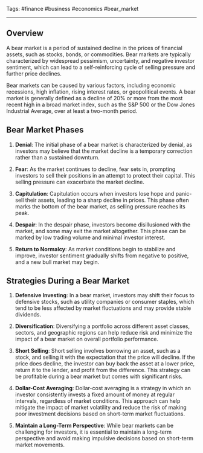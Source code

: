 Tags: #finance #business #economics #bear_market

---

## Overview

A bear market is a period of sustained decline in the prices of financial assets, such as stocks, bonds, or commodities. Bear markets are typically characterized by widespread pessimism, uncertainty, and negative investor sentiment, which can lead to a self-reinforcing cycle of selling pressure and further price declines.

Bear markets can be caused by various factors, including economic recessions, high inflation, rising interest rates, or geopolitical events. A bear market is generally defined as a decline of 20% or more from the most recent high in a broad market index, such as the S&P 500 or the Dow Jones Industrial Average, over at least a two-month period.

## Bear Market Phases

1.  **Denial**: The initial phase of a bear market is characterized by denial, as investors may believe that the market decline is a temporary correction rather than a sustained downturn.
    
2.  **Fear**: As the market continues to decline, fear sets in, prompting investors to sell their positions in an attempt to protect their capital. This selling pressure can exacerbate the market decline.
    
3.  **Capitulation**: Capitulation occurs when investors lose hope and panic-sell their assets, leading to a sharp decline in prices. This phase often marks the bottom of the bear market, as selling pressure reaches its peak.
    
4.  **Despair**: In the despair phase, investors become disillusioned with the market, and some may exit the market altogether. This phase can be marked by low trading volume and minimal investor interest.
    
5.  **Return to Normalcy**: As market conditions begin to stabilize and improve, investor sentiment gradually shifts from negative to positive, and a new bull market may begin.
    

## Strategies During a Bear Market

1.  **Defensive Investing**: In a bear market, investors may shift their focus to defensive stocks, such as utility companies or consumer staples, which tend to be less affected by market fluctuations and may provide stable dividends.
    
2.  **Diversification**: Diversifying a portfolio across different asset classes, sectors, and geographic regions can help reduce risk and minimize the impact of a bear market on overall portfolio performance.
    
3.  **Short Selling**: Short selling involves borrowing an asset, such as a stock, and selling it with the expectation that the price will decline. If the price does decline, the investor can buy back the asset at a lower price, return it to the lender, and profit from the difference. This strategy can be profitable during a bear market but comes with significant risks.
    
4.  **Dollar-Cost Averaging**: Dollar-cost averaging is a strategy in which an investor consistently invests a fixed amount of money at regular intervals, regardless of market conditions. This approach can help mitigate the impact of market volatility and reduce the risk of making poor investment decisions based on short-term market fluctuations.
    
5.  **Maintain a Long-Term Perspective**: While bear markets can be challenging for investors, it is essential to maintain a long-term perspective and avoid making impulsive decisions based on short-term market movements.